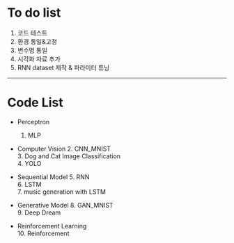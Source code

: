 # To do list

1. 코드 테스트
2. 환경 통일&고정
3. 변수명 통일
4. 시각화 자료 추가
5. RNN dataset 제작 & 파라미터 튜닝

---
# Code List

+ Perceptron
  1. MLP  
    
+ Computer Vision
    2. CNN_MNIST  
    3. Dog and Cat Image Classification  
    4. YOLO  
  
+ Sequential Model
    5. RNN  
    6. LSTM  
    7. music generation with LSTM  
    
+ Generative Model
    8. GAN_MNIST  
    9. Deep Dream  
    
+ Reinforcement Learning  
    10. Reinforcement
